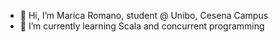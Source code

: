 - 👋 Hi, I’m Marica Romano, student @ Unibo, Cesena Campus
- 🌱 I’m currently learning Scala and concurrent programming


<!---
studentRomMar/studentRomMar is a ✨ special ✨ repository because its `README.md` (this file) appears on your GitHub profile.
You can click the Preview link to take a look at your changes.
--->
